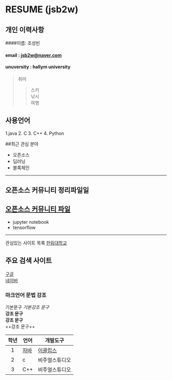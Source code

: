 # RESUME (jsb2w)

## 개인 이력사항
    
####이름: 조성빈 
#### email : jsb2w@naver.com
#### unuversity : hallym university
  
>취미
>> 스키  
>> 낚시  
>> 여행  

## 사용언어 
1.java
2. C
3. C++
4. Python

##최근 관심 분야
* 오픈소스
* 딥러닝
* 블록체인
------------------------
## 오픈소스 커뮤니티 정리파일일
[오픈소스 커뮤니티 파일](openSourceCommunity.md)
------------------
* jupyter notebook
* tensorflow
----
관심있는 사이트 목록 
[한림대학교][hallym]


## 주요 검색 사이트
[구글][google]  
[네이버][naver]  

### 마크언어 문법 강조
기본문구
*기본강조 문구*   
**강조 문구**  
__강조 문구__  
++강조 문구++  


|학년|언어|개발도구|
|:---:|---|---|
|1|[자바](http://www.oracle.com)|[이클립스][eclipse]|
|2|c|비주얼스튜디오|
|3|C++|비주얼스튜디오|

[eclipse]: http://www.eclipse.org
[Google]: http://www.google.com
[naver]: http://naver.com
[hallym]: http://www.hallym.ac.kr
